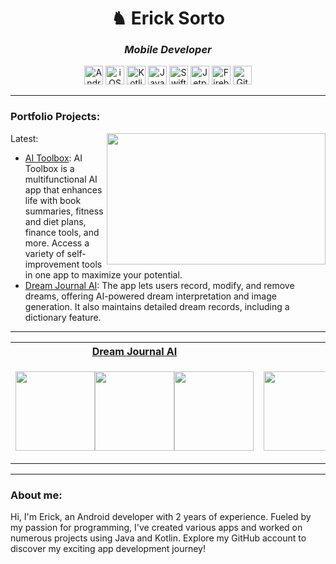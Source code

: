 <h1 align="center">♞ Erick Sorto</h1>
<h3 align="center"><i>Mobile Developer</i></h3>

<p align="center">
  <img src="https://img.shields.io/badge/-Android-333333?style=for-the-badge&logo=none" alt="Android" height="30" />
 <img src="https://img.shields.io/badge/-iOS-333333?style=for-the-badge&logo=none" alt="iOS" height="30" />
  <img src="https://img.shields.io/badge/-Kotlin-333333?style=for-the-badge&logo=none" alt="Kotlin" height="30" />
  <img src="https://img.shields.io/badge/-Java-333333?style=for-the-badge&logo=none" alt="Java" height="30" />
  <img src="https://img.shields.io/badge/-Swift-333333?style=for-the-badge&logo=none" alt="Swift" height="30" />
  <img src="https://img.shields.io/badge/-Jetpack%20Compose-333333?style=for-the-badge&logo=none" alt="Jetpack Compose" height="30" />
  <img src="https://img.shields.io/badge/-Firebase-333333?style=for-the-badge&logo=none" alt="Firebase" height="30" />
  <img src="https://img.shields.io/badge/-Git-333333?style=for-the-badge&logo=none" alt="Git" height="30" />
</p>







---

### Portfolio Projects:

<img align="right" height="210px" width="350px" src="https://github-readme-stats.vercel.app/api/top-langs/?username=ErickSorto&layout=compact&theme=chartreuse-dark&title_color=ffffff&langs_count=3" />

Latest:
- [AI Toolbox](https://github.com/ErickSorto/AI-Toolbox): AI Toolbox is a multifunctional AI app that enhances life with book summaries, fitness and diet plans, finance tools, and more. Access a variety of self-improvement tools in one app to maximize your potential.
- [Dream Journal AI](https://github.com/ErickSorto/Dream-Journal-AI): The app lets users record, modify, and remove dreams, offering AI-powered dream interpretation and image generation. It also maintains detailed dream records, including a dictionary feature.


---


<table align= "center">
<tr>
<th><a href="https://github.com/ErickSorto/Dream-Journal-AI">Dream Journal AI</th>
<th><a href="https://github.com/ErickSorto/Collatz-Calculator"> Collatz Conjecture App</th>
</tr>
<tr>

<td width="50%">

<p align="Center" style="display:flex">
    <a href="https://github.com/ErickSorto/Dream-Journal-AI">
        <img width=127 src="https://user-images.githubusercontent.com/85327212/198681623-f76b4882-f073-4be1-90d0-4d9487890f8a.gif" />
    </a>
    <a href="https://github.com/ErickSorto/Dream-Journal-AI">
        <img width=127 src="https://user-images.githubusercontent.com/85327212/198683804-e7395df9-2933-4fc1-afd6-17d06218051e.gif" />
    </a>
  <a href="https://github.com/ErickSorto/Dream-Journal-AI">
        <img width=127 src="https://user-images.githubusercontent.com/85327212/198685322-cc254a20-5566-4724-a426-36bdf00d8472.gif" />
    </a>
</p>

</td>




  <td width="50%">

<p align="Center" style="display:flex">
    <a href="https://github.com/ErickSorto/Collatz-Calculator">
        <img width=127 src="https://user-images.githubusercontent.com/85327212/198862142-df941bfa-e8ab-48c6-b402-c4ec19eca862.gif" />
    </a>
    <a href="https://github.com/ErickSorto/Collatz-Calculator">
        <img width=127 src="https://user-images.githubusercontent.com/85327212/198862141-b1b2ae72-9201-480b-a55c-118bff3a5f75.gif" />
    </a>
  <a href="https://github.com/ErickSorto/Collatz-Calculator">
        <img width=127 src="https://user-images.githubusercontent.com/85327212/198862140-efd6e762-f76b-436b-9c96-ef2bf8aebc36.gif" />
    </a>
 
</p>

</td></tr> </table>

---

### About me:
Hi, I'm Erick, an Android developer with 2 years of experience. Fueled by my passion for programming, I've created various apps and worked on numerous projects using Java and Kotlin. Explore my GitHub account to discover my exciting app development journey!
<!---
ErickSorto/ErickSorto is a ✨ special ✨ repository because its `README.md` (this file) appears on your GitHub profile.
You can click the Preview link to take a look at your changes.![dj_display_gif](https://user-images.githubusercontent.com/85327212/198681623-f76b4882-f073-4be1-90d0-4d9487890f8a.gif
--->

